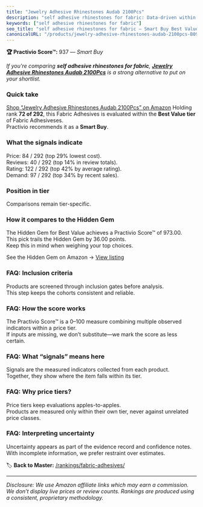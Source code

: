 ```yaml
---
title: "Jewelry Adhesive Rhinestones Audab 2100Pcs"
description: "self adhesive rhinestones for fabric: Data-driven within Best Value ranking using the Practivio Score™. Positioned by quality, value, demand, findability, mome…"
keywords: ["self adhesive rhinestones for fabric"]
seo_title: "self adhesive rhinestones for fabric — Smart Buy Best Value (2025)"
canonicalURL: "/products/jewelry-adhesive-rhinestones-audab-2100pcs-B09XVCY9CL/"
---
```


**🏆 Practivio Score™:** 937 — _Smart Buy_


*If you're comparing **self adhesive rhinestones for fabric**, **[Jewelry Adhesive Rhinestones Audab 2100Pcs](https://www.amazon.com/dp/B09XVCY9CL?tag=practivio-20)** is a strong alternative to put on your shortlist.*
### Quick take
[Shop “Jewelry Adhesive Rhinestones Audab 2100Pcs” on Amazon](https://www.amazon.com/dp/B09XVCY9CL?tag=practivio-20)
Holding rank **72 of 292**, this Fabric Adhesives is evaluated within the **Best Value tier** of Fabric Adhesiveses.  
Practivio recommends it as a **Smart Buy**.

### What the signals indicate
Price: 84 / 292 (top 29% lowest cost).  
Reviews: 40 / 292 (top 14% in review totals).  
Rating: 122 / 292 (top 42% by average rating).  
Demand: 97 / 292 (top 34% by recent sales).

### Position in tier
Comparisons remain tier-specific.

### How it compares to the Hidden Gem
The Hidden Gem for Best Value achieves a Practivio Score™ of 973.00.  
This pick trails the Hidden Gem by 36.00 points.  
Keep this in mind when weighing your top choices.  

See the Hidden Gem on Amazon → [View listing](https://www.amazon.com/dp/B00178QSE6?tag=practivio-20)

### FAQ: Inclusion criteria
Products are screened through inclusion gates before analysis.  
This step keeps the cohorts consistent and reliable.

### FAQ: How the score works
The Practivio Score™ is a 0–100 measure combining multiple observed indicators within a price tier.  
If inputs are missing, we don’t substitute—we mark the score as less certain.

### FAQ: What “signals” means here
Signals are the measured indicators collected from each product.  
Together, they show where the item falls within its tier.

### FAQ: Why price tiers?
Price tiers keep evaluations apples-to-apples.  
Products are measured only within their own tier, never against unrelated price classes.

### FAQ: Interpreting uncertainty
Uncertainty appears as part of the evidence record and confidence notes.  
With incomplete information, we prefer restraint over estimates.


🏷️ **Back to Master:** [/rankings/fabric-adhesives/](/rankings/fabric-adhesives/)

---
_Disclosure: We use Amazon affiliate links which may earn a commission. We don’t display live prices or review counts. Rankings are produced using a consistent, proprietary methodology._

